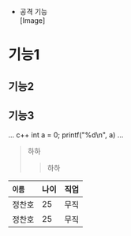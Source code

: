 - 공격 기능 </br>
[Image]

# 기능1
## 기능2
## 기능3

... c++
int a = 0;
printf("%d\n", a)
...

> 하하
>> 하하

|`이름`|나이|직업|
|:---|:---|:---|
|정찬호|25|무직|
|정찬호|25|무직|
